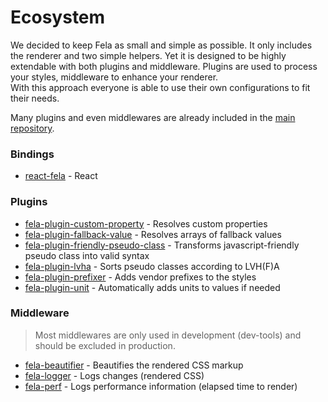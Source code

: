 # Ecosystem

We decided to keep Fela as small and simple as possible. It only includes the renderer and two simple helpers. Yet it is designed to be highly extendable with both plugins and middleware.
Plugins are used to process your styles, middleware to enhance your renderer. <br>
With this approach everyone is able to use their own configurations to fit their needs.

Many plugins and even middlewares are already included in the [main repository](https://github.com/rofrischmann/fela/tree/master/packages).

### Bindings
* [react-fela](https://github.com/rofrischmann/react-fela) - React

### Plugins
* [fela-plugin-custom-property](https://github.com/rofrischmann/fela/tree/master/packages/fela-plugin-custom-property) - Resolves custom properties
* [fela-plugin-fallback-value](https://github.com/rofrischmann/fela/tree/master/packages/fela-plugin-fallback-value) - Resolves arrays of fallback values
* [fela-plugin-friendly-pseudo-class](https://github.com/rofrischmann/fela/tree/master/packages/fela-plugin-friendly-pseudo-class) - Transforms javascript-friendly pseudo class into valid syntax
* [fela-plugin-lvha](https://github.com/rofrischmann/fela/tree/master/packages/fela-plugin-lvha) - Sorts pseudo classes according to LVH(F)A
* [fela-plugin-prefixer](https://github.com/rofrischmann/fela/tree/master/packages/fela-plugin-prefixer) - Adds vendor prefixes to the styles
* [fela-plugin-unit](https://github.com/rofrischmann/fela/tree/master/packages/fela-plugin-unit) - Automatically adds units to values if needed

### Middleware
> Most middlewares are only used in development (dev-tools) and should be excluded in production.

* [fela-beautifier](https://github.com/rofrischmann/fela/tree/master/packages/fela-beautifier) - Beautifies the rendered CSS markup
* [fela-logger](https://github.com/rofrischmann/fela/tree/master/packages/fela-logger) - Logs changes (rendered CSS)
* [fela-perf](https://github.com/rofrischmann/fela/tree/master/packages/fela-perf) - Logs performance information (elapsed time to render)
